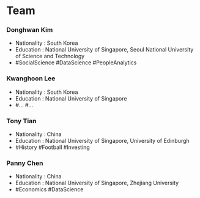 # Team

### Donghwan Kim
 - Nationality : South Korea
 - Education   : National University of Singapore, Seoul National University of Science and Technology
 - #SocialScience #DataScience #PeopleAnalytics
 
### Kwanghoon Lee
 - Nationality : South Korea
 - Education   : National University of Singapore
 - #... #...

### Tony Tian
 - Nationality : China
 - Education   : National University of Singapore, University of Edinburgh
 - #History #Football #Investing


 ### Panny Chen
 - Nationality : China
 - Education   : National University of Singapore, Zhejiang University
 - #Economics #DataScience

